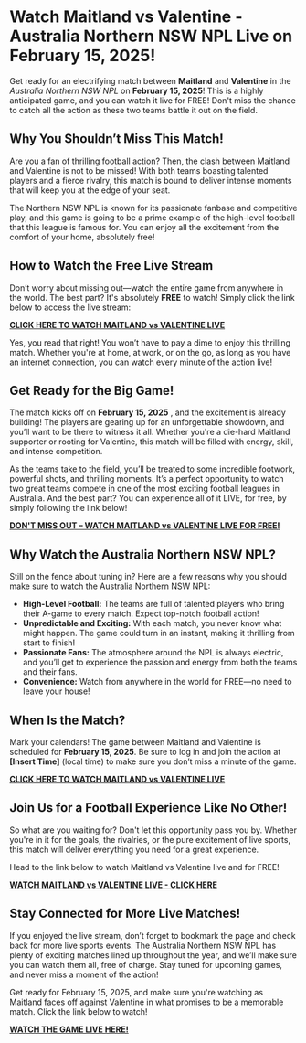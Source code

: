 # Watch Maitland vs Valentine - Australia Northern NSW NPL Live on February 15, 2025!

Get ready for an electrifying match between **Maitland** and **Valentine** in the _Australia Northern NSW NPL_ on **February 15, 2025**! This is a highly anticipated game, and you can watch it live for FREE! Don't miss the chance to catch all the action as these two teams battle it out on the field.

## Why You Shouldn’t Miss This Match!

Are you a fan of thrilling football action? Then, the clash between Maitland and Valentine is not to be missed! With both teams boasting talented players and a fierce rivalry, this match is bound to deliver intense moments that will keep you at the edge of your seat.

The Northern NSW NPL is known for its passionate fanbase and competitive play, and this game is going to be a prime example of the high-level football that this league is famous for. You can enjoy all the excitement from the comfort of your home, absolutely free!

## How to Watch the Free Live Stream

Don’t worry about missing out—watch the entire game from anywhere in the world. The best part? It's absolutely **FREE** to watch! Simply click the link below to access the live stream:

[**CLICK HERE TO WATCH MAITLAND vs VALENTINE LIVE**](https://tinyurl.com/livestreamfreeo?st=Maitland+vs+Valentine&si=ghc)

Yes, you read that right! You won’t have to pay a dime to enjoy this thrilling match. Whether you're at home, at work, or on the go, as long as you have an internet connection, you can watch every minute of the action live!

## Get Ready for the Big Game!

The match kicks off on **February 15, 2025** , and the excitement is already building! The players are gearing up for an unforgettable showdown, and you’ll want to be there to witness it all. Whether you're a die-hard Maitland supporter or rooting for Valentine, this match will be filled with energy, skill, and intense competition.

As the teams take to the field, you’ll be treated to some incredible footwork, powerful shots, and thrilling moments. It’s a perfect opportunity to watch two great teams compete in one of the most exciting football leagues in Australia. And the best part? You can experience all of it LIVE, for free, by simply following the link below!

[**DON'T MISS OUT – WATCH MAITLAND vs VALENTINE LIVE FOR FREE!**](https://tinyurl.com/livestreamfreeo?st=Maitland+vs+Valentine&si=ghc)

## Why Watch the Australia Northern NSW NPL?

Still on the fence about tuning in? Here are a few reasons why you should make sure to watch the Australia Northern NSW NPL:

- **High-Level Football:** The teams are full of talented players who bring their A-game to every match. Expect top-notch football action!
- **Unpredictable and Exciting:** With each match, you never know what might happen. The game could turn in an instant, making it thrilling from start to finish!
- **Passionate Fans:** The atmosphere around the NPL is always electric, and you’ll get to experience the passion and energy from both the teams and their fans.
- **Convenience:** Watch from anywhere in the world for FREE—no need to leave your house!

## When Is the Match?

Mark your calendars! The game between Maitland and Valentine is scheduled for **February 15, 2025**. Be sure to log in and join the action at **[Insert Time]** (local time) to make sure you don’t miss a minute of the game.

[**CLICK HERE TO WATCH MAITLAND vs VALENTINE LIVE**](https://tinyurl.com/livestreamfreeo?st=Maitland+vs+Valentine&si=ghc)

## Join Us for a Football Experience Like No Other!

So what are you waiting for? Don't let this opportunity pass you by. Whether you're in it for the goals, the rivalries, or the pure excitement of live sports, this match will deliver everything you need for a great experience.

Head to the link below to watch Maitland vs Valentine live and for FREE!

[**WATCH MAITLAND vs VALENTINE LIVE - CLICK HERE**](https://tinyurl.com/livestreamfreeo?st=Maitland+vs+Valentine&si=ghc)

## Stay Connected for More Live Matches!

If you enjoyed the live stream, don’t forget to bookmark the page and check back for more live sports events. The Australia Northern NSW NPL has plenty of exciting matches lined up throughout the year, and we’ll make sure you can watch them all, free of charge. Stay tuned for upcoming games, and never miss a moment of the action!

Get ready for February 15, 2025, and make sure you're watching as Maitland faces off against Valentine in what promises to be a memorable match. Click the link below to watch!

[**WATCH THE GAME LIVE HERE!**](https://tinyurl.com/livestreamfreeo?st=Maitland+vs+Valentine&si=ghc)
